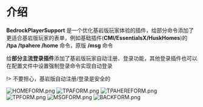 # 介绍
 
**BedrockPlayerSupport** 是一个优化基岩版玩家体验的插件，给部分命令添加了更适合基岩版玩家的表单，例如基础插件(**CMI/EssentialsX/HuskHomes**)的 **/tpa /tpahere /home** 命令，原版 **/msg** 命令
  
给**部分主流登录插件**添加了基岩版玩家自动注册、登录功能，其他登录插件也可以在配置文件中设置强制登录命令实现自动登录

!> 不要担心，基岩版自动注册/登录是安全的

![HOMEFORM.png](https://img.fastmirror.net/s/2023/12/09/65747a6167d09.jpg)
![TPAFORM.png](https://img.fastmirror.net/s/2023/12/09/65747a6272bd2.jpg)
![TPAHEREFORM.png](https://img.fastmirror.net/s/2023/12/09/65747a664c387.jpg)
![TPFORM.png](https://img.fastmirror.net/s/2023/12/09/65747a646f0ed.jpg)
![MSGFORM.png](https://img.fastmirror.net/s/2023/12/09/65747a6836255.jpg)
![BACKFORM.png](https://img.fastmirror.net/s/2024/01/16/65a57162570e8.png)